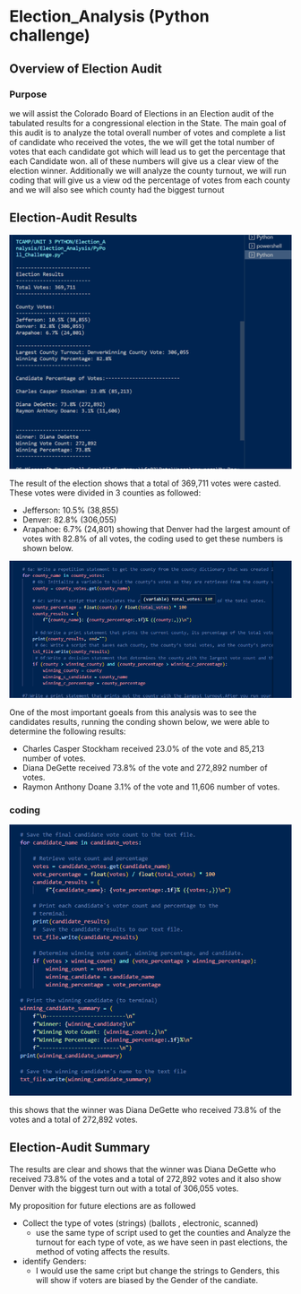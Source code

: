 # Election_Analysis (Python challenge)

## Overview of Election Audit
### Purpose
we will assist the Colorado Board of Elections in an Election audit of the tabulated results for a congressional election in the State. The main goal of this audit is to analyze the total overall number of votes and complete a list of candidate who received the votes, the we will get the total number of votes that each candidate got which will lead us to get the percentage that each Candidate won. all of these numbers will give us a clear view of the election winner.
Additionally we will analyze the county turnout, we will run coding that will give us a view od the percentage of votes from each county and we will also see which county had the biggest turnout

## Election-Audit Results
![election_analysis.png](election_analysis.png)

The result of the election shows that a total of 369,711 votes were casted. These votes were divided in 3 counties as followed:
* Jefferson: 10.5% (38,855)
* Denver: 82.8% (306,055)
* Arapahoe: 6.7% (24,801)
showing that Denver had the largest amount of votes with 82.8% of all votes, the coding used to get these numbers is shown below.

![total_number_of_votes_per_county.png](total_number_of_votes_per_county.png)

One of the most important goeals from this analysis was to see the candidates results, running the conding shown below, we were able to determine the following results:

* Charles Casper Stockham received 23.0% of the vote and 85,213 number of votes.
* Diana DeGette received 73.8% of the vote  and 272,892 number of votes.
* Raymon Anthony Doane 3.1% of the vote and 11,606 number of votes.
### coding
![percetage_by_candidate.png](percetage_by_candidate.png)

this shows that the winner was Diana DeGette who received 73.8% of the votes and a total of 272,892 votes.

## Election-Audit Summary

The results are clear and shows that the winner was Diana DeGette who received 73.8% of the votes and a total of 272,892 votes and it also show Denver with the biggest turn out with a total of 306,055 votes.

My proposition for future elections are as followed
 * Collect the type of votes (strings) (ballots , electronic, scanned)
    * use the same type of script used to get the counties and Analyze the turnout for each type of vote, as we have seen in past elections, the method of voting affects the results.
 * identify Genders:
    * I would use the same cript but change the strings to Genders, this will show if voters are biased by the Gender of the candiate.
  
      


